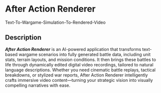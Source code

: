 # After Action Renderer
Text-To-Wargame-Simulation-To-Rendered-Video

## Description

***After Action Renderer*** is an AI-powered application that transforms text-based wargame scenarios into fully generated battle data, including unit stats, terrain layouts, and mission conditions. It then brings these battles to life through dynamically edited digital video recordings, tailored to natural language descriptions. Whether you need cinematic battle replays, tactical breakdowns, or stylized war reports, After Action Renderer intelligently crafts immersive video content—turning your strategic vision into visually compelling narratives with ease.
